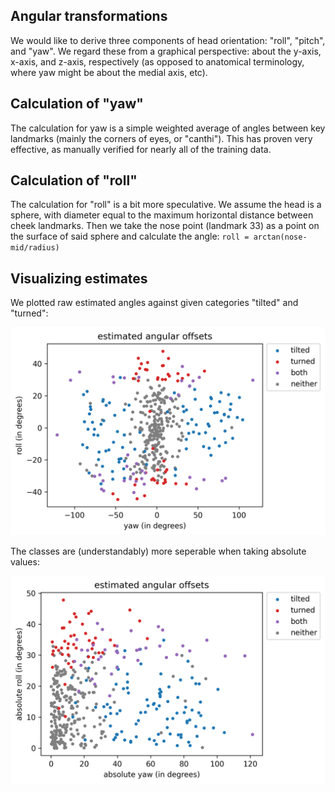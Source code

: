 ## Angular transformations

We would like to derive three components of head orientation: "roll", "pitch", and "yaw". We regard these from a graphical perspective: about the y-axis, x-axis, and z-axis, respectively (as opposed to anatomical terminology, where yaw might be about the medial axis, etc).

## Calculation of "yaw"

The calculation for yaw is a simple weighted average of angles between key landmarks (mainly the corners of eyes, or "canthi"). This has proven very effective, as manually verified for nearly all of the training data.

## Calculation of "roll"

The calculation for "roll" is a bit more speculative. We assume the head is a sphere, with diameter equal to the maximum horizontal distance between cheek landmarks. Then we take the nose point (landmark 33) as a point on the surface of said sphere and calculate the angle: `roll = arctan(nose-mid/radius)`


## Visualizing estimates

We plotted raw estimated angles against given categories "tilted" and "turned":

<img src="figs/roll_yaw.png" width=600>

The classes are (understandably) more seperable when taking absolute values:

<img src="figs/roll_yaw_abs.png" width=600>